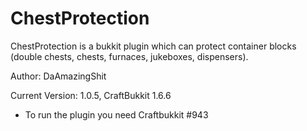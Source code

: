 # ChestProtection
ChestProtection is a bukkit plugin which can protect container blocks (double chests, chests, furnaces, jukeboxes, dispensers).

Author: DaAmazingShit

Current Version: 1.0.5, CraftBukkit 1.6.6

- To run the plugin you need Craftbukkit #943
